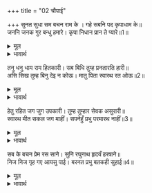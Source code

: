 +++
title = "02 चौपाई"

+++
सुनत सुधा सम बचन राम के । गहे सबनि पद कृपाधाम के॥  
जननि जनक गुर बन्धु हमारे। कृपा निधान प्रान ते प्यारे॥1॥  

<details><summary>मूल</summary>

सुनत सुधा सम बचन राम के । गहे सबनि पद कृपाधाम के॥  
जननि जनक गुर बन्धु हमारे। कृपा निधान प्रान ते प्यारे॥1॥  
</details>

<details><summary>भावार्थ</summary>

श्रीरामचन्द्रजी के अमृत के समान वचन सुनकर सबने कृपाधाम के चरण पकड लिए (और कहा-) हे कृपानिधान! आप हमारे माता, पिता, गुरु, भाई सब कुछ हैं और प्राणों से भी अधिक प्रिय हैं॥1॥  
</details>

तनु धनु धाम राम हितकारी। सब बिधि तुम्ह प्रनतारति हारी॥  
असि सिख तुम्ह बिनु देइ न कोऊ। मातु पिता स्वारथ रत ओऊ॥2॥  

<details><summary>मूल</summary>

तनु धनु धाम राम हितकारी। सब बिधि तुम्ह प्रनतारति हारी॥  
असि सिख तुम्ह बिनु देइ न कोऊ। मातु पिता स्वारथ रत ओऊ॥2॥  
</details>

<details><summary>भावार्थ</summary>

और हे शरणागत के दुःख हरने वाले रामजी! आप ही हमारे शरीर, धन, घर-द्वार और सभी प्रकार से हित करने वाले हैं। ऐसी शिक्षा आपके अतिरिक्त कोई नहीं दे सकता। माता-पिता (हितैषी हैं और शिक्षा भी देते हैं) परन्तु वे भी स्वार्थपरायण हैं (इसलिए ऐसी परम हितकारी शिक्षा नहीं देते)॥2॥  
</details>

हेतु रहित जग जुग उपकारी। तुम्ह तुम्हार सेवक असुरारी॥  
स्वारथ मीत सकल जग माहीं। सपनेहुँ प्रभु परमारथ नाहीं॥3॥  

<details><summary>मूल</summary>

हेतु रहित जग जुग उपकारी। तुम्ह तुम्हार सेवक असुरारी॥  
स्वारथ मीत सकल जग माहीं। सपनेहुँ प्रभु परमारथ नाहीं॥3॥  
</details>

<details><summary>भावार्थ</summary>

हे असुरों के शत्रु! जगत्‌ में बिना हेतु के (निःस्वार्थ) उपकार करने वाले तो दो ही हैं- एक आप, दूसरे आपके सेवक। जगत्‌ में (शेष) सभी स्वार्थ के मित्र हैं। हे प्रभो! उनमें स्वप्न में भी परमार्थ का भाव नहीं है॥3॥  
</details>

सब के बचन प्रेम रस साने। सुनि रघुनाथ हृदयँ हरषाने॥  
निज निज गृह गए आयसु पाई। बरनत प्रभु बतकही सुहाई॥4॥  

<details><summary>मूल</summary>

सब के बचन प्रेम रस साने। सुनि रघुनाथ हृदयँ हरषाने॥  
निज निज गृह गए आयसु पाई। बरनत प्रभु बतकही सुहाई॥4॥  
</details>

<details><summary>भावार्थ</summary>

सबके प्रेम रस में सने हुए वचन सुनकर श्री रघुनाथजी हृदय में हर्षित हुए। फिर आज्ञा पाकर सब प्रभु की सुन्दर बातचीत का वर्णन करते हुए अपने-अपने घर गए॥4॥  
</details>

<div class="audioEmbed"  caption="AIR-वाचनम्" src="https://archive
.org/download/rAmcharitmAnas-AIR/EPI-372.mp3"></div>
